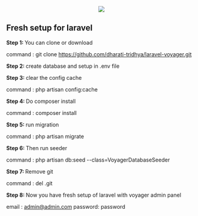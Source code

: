 <p align="center"><img src="https://laravel.com/assets/img/components/logo-laravel.svg"></p>

## Fresh setup for laravel

<b> Step 1: </b> You can clone or download

command : git clone https://github.com/dharati-tridhya/laravel-voyager.git

<b> Step 2: </b> create database and setup in .env file

<b> Step 3: </b> clear the config cache

command : php artisan config:cache

<b> Step 4: </b> Do composer install

command : composer install 

<b> Step 5: </b> run migration

command : php artisan migrate

<b> Step 6: </b> Then run seeder

command : php artisan db:seed --class=VoyagerDatabaseSeeder

<b> Step 7: </b> Remove git

command : del .git

<b> Step 8: </b> Now you have fresh setup of laravel with voyager admin panel

email : admin@admin.com
password: password
